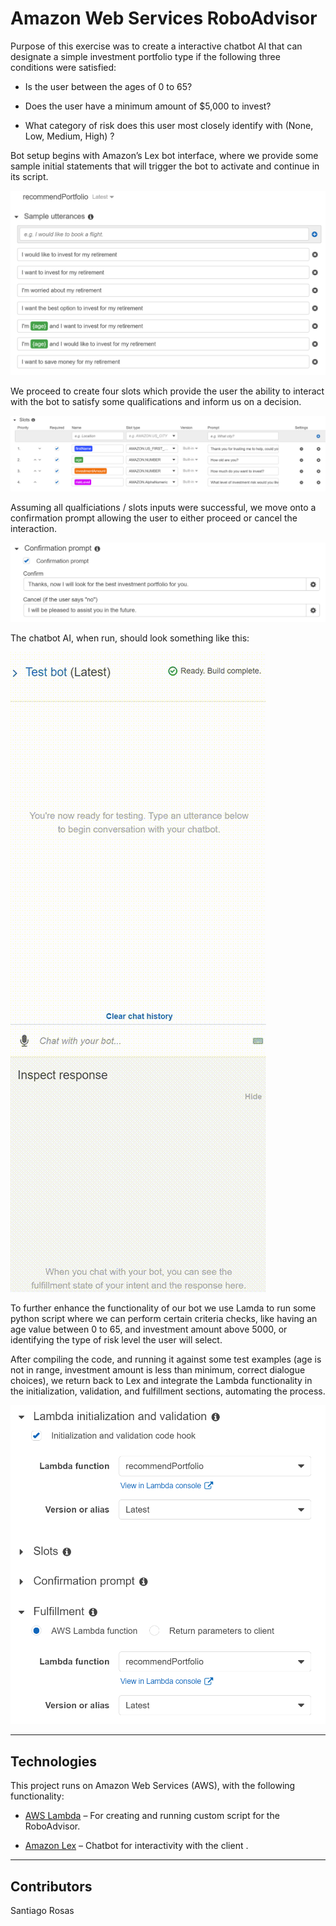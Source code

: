 # Amazon Web Services RoboAdvisor

Purpose of this exercise was to create a interactive chatbot AI that can designate a simple investment portfolio type if the following three conditions were satisfied:

* Is the user between the ages of 0 to 65?

* Does the user have a minimum amount of $5,000 to invest?

* What category of risk does this user most closely identify with (None, Low, Medium, High) ?

Bot setup begins with Amazon’s Lex bot interface, where we provide some sample initial statements that will trigger the bot to activate and continue in its script.

![utterances]( Images/utterances.PNG)

We proceed to create four slots which provide the user the ability to interact with the bot to satisfy some qualifications and inform us on a decision.

![slots]( Images/slots.PNG)

Assuming all qualficiations / slots inputs were successful, we move onto a confirmation prompt allowing the user to either proceed or cancel the interaction.

![confirmation]( Images/confirmation.PNG)

The chatbot AI, when run, should look something like this:

![RoboAdvisorDemo](Images/RoboAdvisorDemo_GIF.gif)

To further enhance the functionality of our bot we use Lamda to run some python script where we can perform certain criteria checks, like having an age value between 0 to 65, and investment amount above 5000, or identifying the type of risk level the user will select.

After compiling the code, and running it against some test examples (age is not in range, investment amount is less than minimum, correct dialogue choices), we return back to Lex and integrate the Lambda functionality in the initialization, validation, and fulfillment sections, automating the process.

![Lamda](Images/lamda.PNG)


---

## Technologies

This project runs on Amazon Web Services (AWS), with the following functionality:


* [AWS Lambda](https://aws.amazon.com/lambda/) – For creating and running custom script for the RoboAdvisor.

* [Amazon Lex](https://aws.amazon.com/lex/) – Chatbot for interactivity with the client .


---

## Contributors

Santiago Rosas
